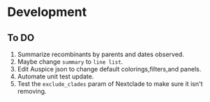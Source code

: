 # Development

## To DO

1. Summarize recombinants by parents and dates observed.
1. Maybe change `summary` to `line list`.
1. Edit Auspice json to change default colorings,filters,and panels.
1. Automate unit test update.
1. Test the `exclude_clades` param of Nextclade to make sure it isn't removing.
